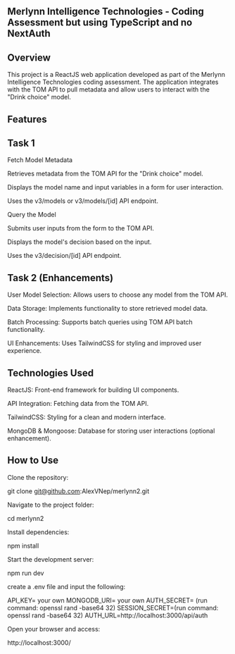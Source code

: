 ## Merlynn Intelligence Technologies - Coding Assessment but using TypeScript and no NextAuth

## Overview

This project is a ReactJS web application developed as part of the Merlynn Intelligence Technologies coding assessment. The application integrates with the TOM API to pull metadata and allow users to interact with the "Drink choice" model.

## Features

## Task 1

Fetch Model Metadata

Retrieves metadata from the TOM API for the "Drink choice" model.

Displays the model name and input variables in a form for user interaction.

Uses the v3/models or v3/models/[id] API endpoint.

Query the Model

Submits user inputs from the form to the TOM API.

Displays the model's decision based on the input.

Uses the v3/decision/[id] API endpoint.

## Task 2 (Enhancements)

User Model Selection: Allows users to choose any model from the TOM API.

Data Storage: Implements functionality to store retrieved model data.

Batch Processing: Supports batch queries using TOM API batch functionality.

UI Enhancements: Uses TailwindCSS for styling and improved user experience.

## Technologies Used

ReactJS: Front-end framework for building UI components.

API Integration: Fetching data from the TOM API.

TailwindCSS: Styling for a clean and modern interface.

MongoDB & Mongoose: Database for storing user interactions (optional enhancement).


## How to Use

Clone the repository:

git clone git@github.com:AlexVNep/merlynn2.git

Navigate to the project folder:

cd merlynn2

Install dependencies:

npm install

Start the development server:

npm run dev

create a .env file and input the following:

API_KEY= your own
MONGODB_URI= your own
AUTH_SECRET= (run command: openssl rand -base64 32)
SESSION_SECRET=(run command: openssl rand -base64 32)
AUTH_URL=http://localhost:3000/api/auth

Open your browser and access:

http://localhost:3000/
